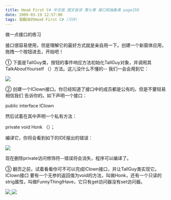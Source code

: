 ```yaml
---
title: Head First C# 中文版 图文皆译 第七章 接口和抽象类 page258
date: 2009-03-19 12:57:00
tags: 我翻译的Head First C#（习作）
---
```

做一点接口的练习

  

接口很容易使用，但是理解它的最好方式就是亲自用一下。创建一个新窗体应用，拖拽一个按钮进去，开始吧！

  

①  下面是TallGuy类，按钮的事件响应方法初始化TallGuy对象，并调用其TalkAboutYourself  （）方法。这儿没什么不懂的--
我们一会会用到它：

  

![](https://p-blog.csdn.net/images/p_blog_csdn_net/cuipengfei1/EntryImages/20090319/2009-03-19_12-45-30.jpg)

②  创建一个IClown接口。你已经知道了接口中的成员都是公有的。但是不要轻易相信我们  告诉你的。如下声明一个接口：

  

public interface IClown

  

然后试着在其中声明一个私有方法：

  

private void Honk  （）；

  

编译它，你将会看到如下的IDE报出的错误：

  

![](https://p-blog.csdn.net/images/p_blog_csdn_net/cuipengfei1/EntryImages/20090319/2009-03-19_12-49-34.jpg)

现在删除private访问修饰符--错误将会消失，程序可以编译了。

  

③  翻页之前，试着看看你可不可以完成IClown接口，并让TallGuy类实现它。IClown接口
要有一个无参的返回值为void的方法，叫做Honk，还有一个只读的strig属性，叫做FunnyThingIHave，它只有get访问器没有set访问器。



[ ![](https://profile.csdnimg.cn/5/2/5/3_cuipengfei1)
![](https://g.csdnimg.cn/static/user-reg-year/1x/11.png)
](https://blog.csdn.net/cuipengfei1)





